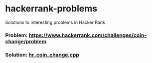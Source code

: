 # hackerrank-problems
Solutions to interesting problems in Hacker Rank

### Problem: https://www.hackerrank.com/challenges/coin-change/problem

### Solution: [hr_coin_change.cpp](hr_coin_change.cpp)
